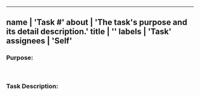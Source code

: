 ---------------------------------------------------------
name | 'Task #'
about | 'The task's purpose and its detail description.'
title | ''
labels | 'Task'
assignees | 'Self'
---------------------------------------------------------

### Purpose: 

<br />

### Task Description:
